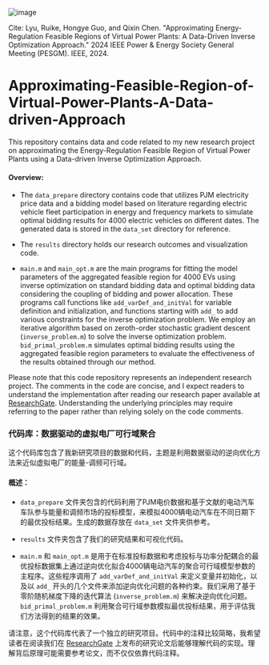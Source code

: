 ![image](https://github.com/user-attachments/assets/dfd7dc3a-b051-41a1-8bb6-4b4434826172)

Cite: Lyu, Ruike, Hongye Guo, and Qixin Chen. "Approximating Energy-Regulation Feasible Regions of Virtual Power Plants: A Data-Driven Inverse Optimization Approach." 2024 IEEE Power & Energy Society General Meeting (PESGM). IEEE, 2024.

# Approximating-Feasible-Region-of-Virtual-Power-Plants-A-Data-driven-Approach
This repository contains data and code related to my new research project on approximating the Energy-Regulation Feasible Region of Virtual Power Plants using a Data-driven Inverse Optimization Approach.

#### Overview:

- The `data_prepare` directory contains code that utilizes PJM electricity price data and a bidding model based on literature regarding electric vehicle fleet participation in energy and frequency markets to simulate optimal bidding results for 4000 electric vehicles on different dates. The generated data is stored in the `data_set` directory for reference.

- The `results` directory holds our research outcomes and visualization code.

- `main.m` and `main_opt.m` are the main programs for fitting the model parameters of the aggregated feasible region for 4000 EVs using inverse optimization on standard bidding data and optimal bidding data considering the coupling of bidding and power allocation. These programs call functions like `add_varDef_and_initVal` for variable definition and initialization, and functions starting with `add_` to add various constraints for the inverse optimization problem. We employ an iterative algorithm based on zeroth-order stochastic gradient descent (`inverse_problem.m`) to solve the inverse optimization problem. `bid_primal_problem.m` simulates optimal bidding results using the aggregated feasible region parameters to evaluate the effectiveness of the results obtained through our method.

Please note that this code repository represents an independent research project. The comments in the code are concise, and I expect readers to understand the implementation after reading our research paper available at [ResearchGate](https://www.researchgate.net/publication/377922537_Approximating_Energy-Regulation_Feasible_Region_of_Virtual_Power_Plants_A_Data-driven_Inverse_Optimization_Approach). Understanding the underlying principles may require referring to the paper rather than relying solely on the code comments.


### 代码库：数据驱动的虚拟电厂可行域聚合

这个代码库包含了我新研究项目的数据和代码，主题是利用数据驱动的逆向优化方法来近似虚拟电厂的能量-调频可行域。

#### 概述：

- `data_prepare` 文件夹包含的代码利用了PJM电价数据和基于文献的电动汽车车队参与能量和调频市场的投标模型，来模拟4000辆电动汽车在不同日期下的最优投标结果。生成的数据存放在 `data_set` 文件夹供参考。

- `results` 文件夹包含了我们的研究结果和可视化代码。

- `main.m` 和 `main_opt.m` 是用于在标准投标数据和考虑投标与功率分配耦合的最优投标数据集上通过逆向优化拟合4000辆电动汽车的聚合可行域模型参数的主程序。这些程序调用了 `add_varDef_and_initVal` 来定义变量并初始化，以及以 `add_` 开头的几个文件来添加逆向优化问题的各种约束。我们采用了基于零阶随机梯度下降的迭代算法 (`inverse_problem.m`) 来解决逆向优化问题。`bid_primal_problem.m` 利用聚合可行域参数模拟最优投标结果，用于评估我们方法得到的结果的效果。

请注意，这个代码库代表了一个独立的研究项目。代码中的注释比较简略，我希望读者在阅读我们在 [ResearchGate](https://www.researchgate.net/publication/377922537_Approximating_Energy-Regulation_Feasible_Region_of_Virtual_Power_Plants_A_Data-driven_Inverse_Optimization_Approach) 上发布的研究论文后能够理解代码的实现。理解背后原理可能需要参考论文，而不仅仅依靠代码注释。
